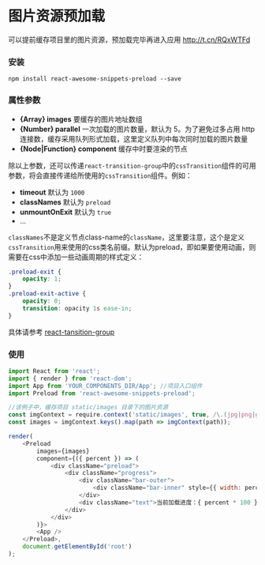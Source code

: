 # 图片资源预加载

可以提前缓存项目里的图片资源，预加载完毕再进入应用 http://t.cn/RQxWTFd

### 安装

```
npm install react-awesome-snippets-preload --save
```

### 属性参数

* **{Array} images** 要缓存的图片地址数组
* **{Number} parallel** 一次加载的图片数量，默认为 5。为了避免过多占用 http 连接数，缓存采用队列形式加载，这里定义队列中每次同时加载的图片数量
* **{Node|Function} component** 缓存中时要渲染的节点

除以上参数，还可以传递`react-transition-group`中的`cssTransition`组件的可用参数，将会直接传递给所使用的`cssTransition`组件。例如：

* **timeout** 默认为 `1000`
* **classNames** 默认为 `preload`
* **unmountOnExit** 默认为 `true`
* ...

`classNames`不是定义节点class-name的`className`，这里要注意，这个是定义`cssTransition`用来使用的css类名前缀。默认为preload，即如果要使用动画，则需要在css中添加一些动画周期的样式定义：

```scss
.preload-exit {
    opacity: 1;
}
.preload-exit-active {
    opacity: 0;
    transition: opacity 1s ease-in;
}
```
具体请参考 [react-tansition-group](https://reactcommunity.org/react-transition-group/)

### 使用

```javascript
import React from 'react';
import { render } from 'react-dom';
import App from 'YOUR_COMPONENTS_DIR/App'; //项目入口组件
import Preload from 'react-awesome-snippets-preload';

//该例子中，缓存项目 static/images 目录下的图片资源
const imgContext = require.context('static/images', true, /\.(jpg|png|gif)$/);
const images = imgContext.keys().map(path => imgContext(path));

render(
    <Preload
        images={images}
        component={({ percent }) => (
            <div className="preload">
                <div className="progress">
                    <div className="bar-outer">
                        <div className="bar-inner" style={{ width: percent * 100 + '%' }} />
                    </div>
                    <div className="text">当前加载进度：{ percent * 100 }%</div>
                </div>
            </div>
        )}>
        <App />
    </Preload>,
    document.getElementById('root')
);
```
